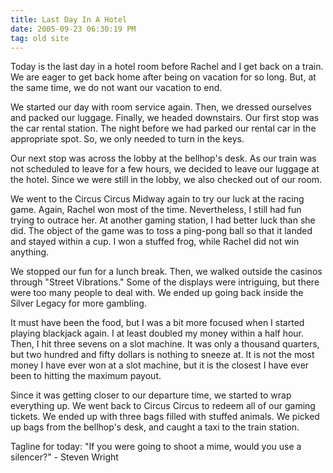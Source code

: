 ```yaml
---
title: Last Day In A Hotel
date: 2005-09-23 06:30:19 PM
tag: old site
---
```


Today is the last day in a hotel room before Rachel and I get back on a train. We are eager to get back home after being on vacation for so long. But, at the same time, we do not want our vacation to end.

We started our day with room service again. Then, we dressed ourselves and packed our luggage. Finally, we headed downstairs. Our first stop was the car rental station. The night before we had parked our rental car in the appropriate spot. So, we only needed to turn in the keys.

Our next stop was across the lobby at the bellhop's desk. As our train was not scheduled to leave for a few hours, we decided to leave our luggage at the hotel. Since we were still in the lobby, we also checked out of our room.

We went to the Circus Circus Midway again to try our luck at the racing game. Again, Rachel won most of the time. Nevertheless, I still had fun trying to outrace her. At another gaming station, I had better luck than she did. The object of the game was to toss a ping-pong ball so that it landed and stayed within a cup. I won a stuffed frog, while Rachel did not win anything.

We stopped our fun for a lunch break. Then, we walked outside the casinos through "Street Vibrations." Some of the displays were intriguing, but there were too many people to deal with. We ended up going back inside the Silver Legacy for more gambling.

It must have been the food, but I was a bit more focused when I started playing blackjack again. I at least doubled my money within a half hour. Then, I hit three sevens on a slot machine. It was only a thousand quarters, but two hundred and fifty dollars is nothing to sneeze at. It is not the most money I have ever won at a slot machine, but it is the closest I have ever been to hitting the maximum payout.

Since it was getting closer to our departure time, we started to wrap everything up. We went back to Circus Circus to redeem all of our gaming tickets. We ended up with three bags filled with stuffed animals. We picked up bags from the bellhop's desk, and caught a taxi to the train station.

Tagline for today: "If you were going to shoot a mime, would you use a silencer?" - Steven Wright
